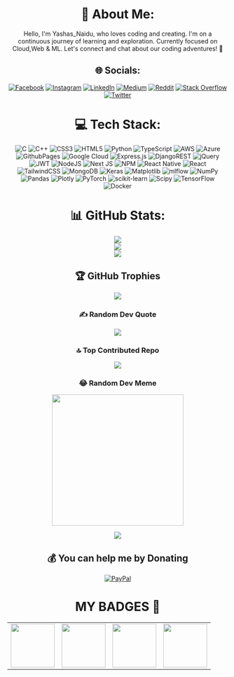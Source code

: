 <div align="center">

  
# 💫 About Me:
Hello, I'm Yashas_Naidu, who loves coding and creating. I'm on a continuous journey of learning and exploration. Currently focused on Cloud,Web & ML. Let's connect and chat about our coding adventures! 🚀


## 🌐 Socials:
[![Facebook](https://img.shields.io/badge/Facebook-%231877F2.svg?logo=Facebook&logoColor=white)](https://facebook.com/YashasNaidu) [![Instagram](https://img.shields.io/badge/Instagram-%23E4405F.svg?logo=Instagram&logoColor=white)](https://instagram.com/_yashas_naidu) [![LinkedIn](https://img.shields.io/badge/LinkedIn-%230077B5.svg?logo=linkedin&logoColor=white)](https://linkedin.com/in/YashasHG) [![Medium](https://img.shields.io/badge/Medium-12100E?logo=medium&logoColor=white)](https://medium.com/@yashashsn) [![Reddit](https://img.shields.io/badge/Reddit-%23FF4500.svg?logo=Reddit&logoColor=white)](https://reddit.com/user/Jumpy_Weather_2944) [![Stack Overflow](https://img.shields.io/badge/-Stackoverflow-FE7A16?logo=stack-overflow&logoColor=white)](https://stackoverflow.com/users/Yashas_H_G) [![Twitter](https://img.shields.io/badge/Twitter-%231DA1F2.svg?logo=Twitter&logoColor=white)](https://twitter.com/Yashas_Hassan) 


# 💻 Tech Stack:
![C](https://img.shields.io/badge/c-%2300599C.svg?style=for-the-badge&logo=c&logoColor=white) ![C++](https://img.shields.io/badge/c++-%2300599C.svg?style=for-the-badge&logo=c%2B%2B&logoColor=white) ![CSS3](https://img.shields.io/badge/css3-%231572B6.svg?style=for-the-badge&logo=css3&logoColor=white) ![HTML5](https://img.shields.io/badge/html5-%23E34F26.svg?style=for-the-badge&logo=html5&logoColor=white) ![Python](https://img.shields.io/badge/python-3670A0?style=for-the-badge&logo=python&logoColor=ffdd54) ![TypeScript](https://img.shields.io/badge/typescript-%23007ACC.svg?style=for-the-badge&logo=typescript&logoColor=white) ![AWS](https://img.shields.io/badge/AWS-%23FF9900.svg?style=for-the-badge&logo=amazon-aws&logoColor=white) ![Azure](https://img.shields.io/badge/azure-%230072C6.svg?style=for-the-badge&logo=microsoftazure&logoColor=white) ![GithubPages](https://img.shields.io/badge/github%20pages-121013?style=for-the-badge&logo=github&logoColor=white) ![Google Cloud](https://img.shields.io/badge/GoogleCloud-%234285F4.svg?style=for-the-badge&logo=google-cloud&logoColor=white) ![Express.js](https://img.shields.io/badge/express.js-%23404d59.svg?style=for-the-badge&logo=express&logoColor=%2361DAFB) ![DjangoREST](https://img.shields.io/badge/DJANGO-REST-ff1709?style=for-the-badge&logo=django&logoColor=white&color=ff1709&labelColor=gray) ![jQuery](https://img.shields.io/badge/jquery-%230769AD.svg?style=for-the-badge&logo=jquery&logoColor=white) ![JWT](https://img.shields.io/badge/JWT-black?style=for-the-badge&logo=JSON%20web%20tokens) ![NodeJS](https://img.shields.io/badge/node.js-6DA55F?style=for-the-badge&logo=node.js&logoColor=white) ![Next JS](https://img.shields.io/badge/Next-black?style=for-the-badge&logo=next.js&logoColor=white) ![NPM](https://img.shields.io/badge/NPM-%23CB3837.svg?style=for-the-badge&logo=npm&logoColor=white) ![React Native](https://img.shields.io/badge/react_native-%2320232a.svg?style=for-the-badge&logo=react&logoColor=%2361DAFB) ![React](https://img.shields.io/badge/react-%2320232a.svg?style=for-the-badge&logo=react&logoColor=%2361DAFB) ![TailwindCSS](https://img.shields.io/badge/tailwindcss-%2338B2AC.svg?style=for-the-badge&logo=tailwind-css&logoColor=white) ![MongoDB](https://img.shields.io/badge/MongoDB-%234ea94b.svg?style=for-the-badge&logo=mongodb&logoColor=white) ![Keras](https://img.shields.io/badge/Keras-%23D00000.svg?style=for-the-badge&logo=Keras&logoColor=white) ![Matplotlib](https://img.shields.io/badge/Matplotlib-%23ffffff.svg?style=for-the-badge&logo=Matplotlib&logoColor=black) ![mlflow](https://img.shields.io/badge/mlflow-%23d9ead3.svg?style=for-the-badge&logo=numpy&logoColor=blue) ![NumPy](https://img.shields.io/badge/numpy-%23013243.svg?style=for-the-badge&logo=numpy&logoColor=white) ![Pandas](https://img.shields.io/badge/pandas-%23150458.svg?style=for-the-badge&logo=pandas&logoColor=white) ![Plotly](https://img.shields.io/badge/Plotly-%233F4F75.svg?style=for-the-badge&logo=plotly&logoColor=white) ![PyTorch](https://img.shields.io/badge/PyTorch-%23EE4C2C.svg?style=for-the-badge&logo=PyTorch&logoColor=white) ![scikit-learn](https://img.shields.io/badge/scikit--learn-%23F7931E.svg?style=for-the-badge&logo=scikit-learn&logoColor=white) ![Scipy](https://img.shields.io/badge/SciPy-%230C55A5.svg?style=for-the-badge&logo=scipy&logoColor=%white) ![TensorFlow](https://img.shields.io/badge/TensorFlow-%23FF6F00.svg?style=for-the-badge&logo=TensorFlow&logoColor=white) ![Docker](https://img.shields.io/badge/docker-%230db7ed.svg?style=for-the-badge&logo=docker&logoColor=white)


# 📊 GitHub Stats:
![](https://github-readme-stats.vercel.app/api?username=Yashas-naidu&theme=blueberry&hide_border=false&include_all_commits=true&count_private=true)<br/>
![](https://github-readme-streak-stats.herokuapp.com/?user=Yashas-naidu&theme=blueberry&hide_border=false)<br/>
![](https://github-readme-stats.vercel.app/api/top-langs/?username=Yashas-naidu&theme=blueberry&hide_border=false&include_all_commits=true&count_private=true&layout=compact)


## 🏆 GitHub Trophies
![](https://github-profile-trophy.vercel.app/?username=Yashas-naidu&theme=algolia&no-frame=false&no-bg=false&margin-w=4)

### ✍️ Random Dev Quote
![](https://quotes-github-readme.vercel.app/api?type=vetical&theme=radical)

### 🔝 Top Contributed Repo
![](https://github-contributor-stats.vercel.app/api?username=Yashas-naidu&limit=5&theme=tokyonight&combine_all_yearly_contributions=true)

### 😂 Random Dev Meme
<img src='https://randommeme-five.vercel.app/' style="height: 300px;"/>

[![](https://visitcount.itsvg.in/api?id=Yashas-naidu&icon=5&color=6)](https://visitcount.itsvg.in)


## 💰 You can help me by Donating
[![PayPal](https://img.shields.io/badge/PayPal-00457C?style=for-the-badge&logo=paypal&logoColor=white)](https://paypal.me/YashasNaidu300) 


  

<!-- Proudly created with GPRM ( https://gprm.itsvg.in ) -->

<h1>MY BADGES 💫</h1>
<table cellpadding=1 cellspacing=1>
  <tr>
    <td align="center">
      <img style="height: 100px;" src="https://assets.leetcode.com/static_assets/marketing/2023-50.gif"/>
    </td>
    <td align="center">
      <img style="height: 100px;" src="https://leetcode.com/static/images/badges/2023/gif/2023-11.gif"/>
    </td>
    <td align="center">
      <img style="height: 100px;" src="https://leetcode.com/static/images/badges/2023/gif/2023-12.gif"/>
    </td>
    <td align="center">
      <img style="height: 100px;" src="https://developers.google.com/static/profile/badges/events/firebase/2023/firebase-demo-day/badge.svg"/>
    </td>
  </tr>
</table>

</div>


